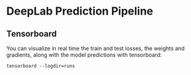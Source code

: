 # DeepLab Prediction Pipeline

## Tensorboard
You can visualize in real time the train and test losses, the weights and gradients, along with the model predictions with tensorboard:

`tensorboard --logdir=runs`
